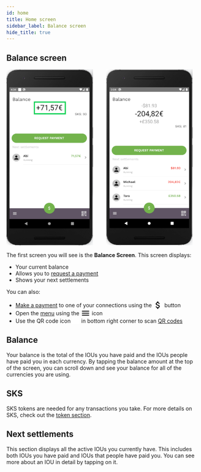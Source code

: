 ```yaml
---
id: home
title: Home screen
sidebar_label: Balance screen
hide_title: true
---
```


## Balance screen

<p>
    <img src="assets/balance1.png" alt="home screen" width="226" height="460" style="display: inline;"/>
    <img src="assets/balance2.png" alt="home screen" width="226" height="460" style="display: inline; margin-left: 30px;"/>
</p>

The first screen you will see is the **Balance Screen**. This screen displays:

- Your current balance
- Allows you to [request a payment](request-payment.md)
- Shows your next settlements

You can also:

- [Make a payment](make-payment.md) to one of your connections using the <img src="assets/dollar-icon.png" alt="dollar icon" width="25" style="margin-bottom: -7px"/> button
- Open the [menu](menu.md) using the <img src="assets/menu-icon.png" alt="menu icon" width="25" style="margin-bottom: -7px"/> icon
- Use the QR code icon <img src="assets/qr-code.png" alt="qr-code icon" width="20" style="margin-bottom: -3px; background: black; "/> in bottom right corner to scan [QR codes](qr-codes.md)

## Balance

Your balance is the total of the IOUs you have paid and the IOUs people have paid you in each currency.
By tapping the balance amount at the top of the screen, you can scroll down and see your balance for all of the currencies you are using.

## SKS

SKS tokens are needed for any transactions you take. For more details on SKS, check out the [token section](tokens.md).

## Next settlements

This section displays all the active IOUs you currently have. This includes both IOUs you have paid and IOUs that people have paid you. You can see more about an IOU in detail by tapping on it.
